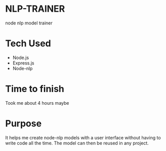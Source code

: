 # NLP-TRAINER
node nlp model trainer

# Tech Used
* Node.js
* Express.js
* Node-nlp

# Time to finish
Took me about 4 hours maybe

# Purpose
It helps me create node-nlp models with a user interface without having to write code all the time. The model can then be reused in any project.
